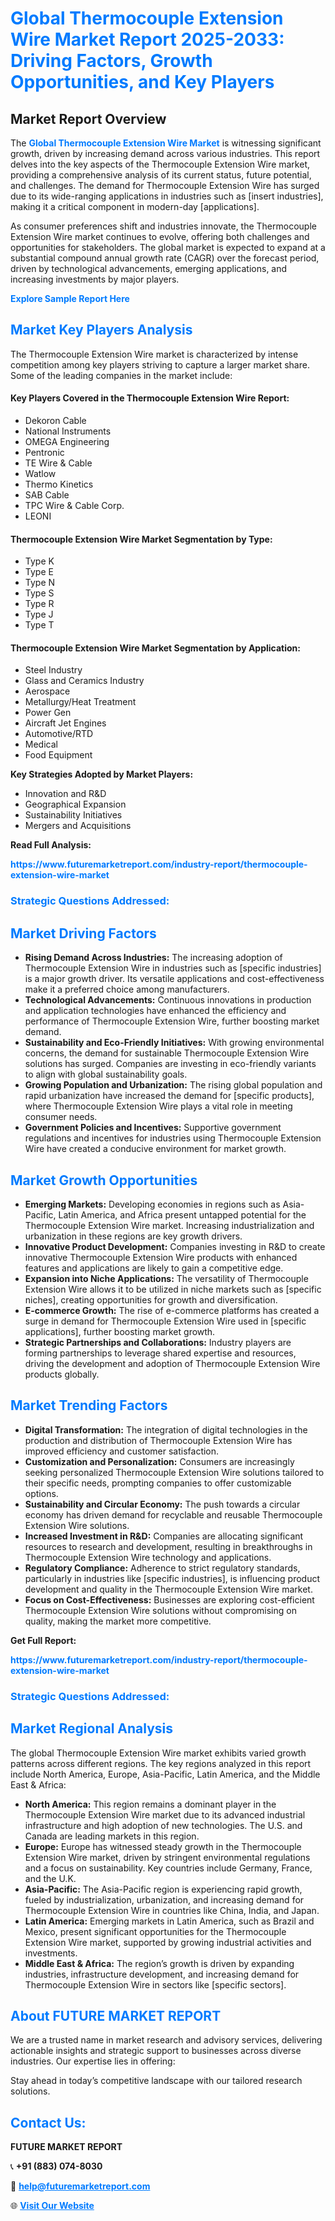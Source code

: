 <h1 style="color: #007BFF;">Global Thermocouple Extension Wire Market Report 2025-2033: Driving Factors, Growth Opportunities, and Key Players</h1>

<section id="overview">
<h2>Market Report Overview</h2>
<p>The <a href="https://www.futuremarketreport.com/industry-report/thermocouple-extension-wire-market" style="color: #007BFF; text-decoration: none;"><strong>Global Thermocouple Extension Wire Market</strong></a> is witnessing significant growth, driven by increasing demand across various industries. This report delves into the key aspects of the Thermocouple Extension Wire market, providing a comprehensive analysis of its current status, future potential, and challenges. The demand for Thermocouple Extension Wire has surged due to its wide-ranging applications in industries such as [insert industries], making it a critical component in modern-day [applications].</p>
<p>As consumer preferences shift and industries innovate, the Thermocouple Extension Wire market continues to evolve, offering both challenges and opportunities for stakeholders. The global market is expected to expand at a substantial compound annual growth rate (CAGR) over the forecast period, driven by technological advancements, emerging applications, and increasing investments by major players.</p>
</section>

<section id="overview">
<p><a href="https://www.futuremarketreport.com/request-sample/reportId=115469" style="color: #007BFF; text-decoration: none;"><strong>Explore Sample Report Here</strong></a></p>
</section>

<section id="key-players">
<h2 style="color: #007BFF;">Market Key Players Analysis</h2>
<p>The Thermocouple Extension Wire market is characterized by intense competition among key players striving to capture a larger market share. Some of the leading companies in the market include:</p>
<h4>Key Players Covered in the Thermocouple Extension Wire Report:</h4>
<ul><li>Dekoron Cable</li><li>National Instruments</li><li>OMEGA Engineering</li><li>Pentronic</li><li>TE Wire &amp; Cable</li><li>Watlow</li><li>Thermo Kinetics</li><li>SAB Cable</li><li>TPC Wire &amp; Cable Corp.</li><li>LEONI</li></ul>
<h4>Thermocouple Extension Wire Market Segmentation by Type:</h4>
<ul><li>Type K</li><li>Type E</li><li>Type N</li><li>Type S</li><li>Type R</li><li>Type J</li><li>Type T</li></ul>

<h4>Thermocouple Extension Wire Market Segmentation by Application:</h4>
<ul><li>Steel Industry</li><li>Glass and Ceramics Industry</li><li>Aerospace</li><li>Metallurgy/Heat Treatment</li><li>Power Gen</li><li>Aircraft Jet Engines</li><li>Automotive/RTD</li><li>Medical</li><li>Food Equipment</li></ul>
<p><strong>Key Strategies Adopted by Market Players:</strong></p>
<ul>
<li>Innovation and R&D</li>
<li>Geographical Expansion</li>
<li>Sustainability Initiatives</li>
<li>Mergers and Acquisitions</li>
</ul>
</section>

<section>
<p><strong>Read Full Analysis: </strong></p><a href="https://www.futuremarketreport.com/industry-report/thermocouple-extension-wire-market" style="color: #007BFF; text-decoration: none;"><strong>https://www.futuremarketreport.com/industry-report/thermocouple-extension-wire-market</strong></a>
<h3 style="color: #007BFF;">Strategic Questions Addressed:</h3>
</section>

<section id="driving-factors">
<h2 style="color: #007BFF;">Market Driving Factors</h2>
<ul>
<li><strong>Rising Demand Across Industries:</strong> The increasing adoption of Thermocouple Extension Wire in industries such as [specific industries] is a major growth driver. Its versatile applications and cost-effectiveness make it a preferred choice among manufacturers.</li>
<li><strong>Technological Advancements:</strong> Continuous innovations in production and application technologies have enhanced the efficiency and performance of Thermocouple Extension Wire, further boosting market demand.</li>
<li><strong>Sustainability and Eco-Friendly Initiatives:</strong> With growing environmental concerns, the demand for sustainable Thermocouple Extension Wire solutions has surged. Companies are investing in eco-friendly variants to align with global sustainability goals.</li>
<li><strong>Growing Population and Urbanization:</strong> The rising global population and rapid urbanization have increased the demand for [specific products], where Thermocouple Extension Wire plays a vital role in meeting consumer needs.</li>
<li><strong>Government Policies and Incentives:</strong> Supportive government regulations and incentives for industries using Thermocouple Extension Wire have created a conducive environment for market growth.</li>
</ul>
</section>

<section id="growth-opportunities">
<h2 style="color: #007BFF;">Market Growth Opportunities</h2>
<ul>
<li><strong>Emerging Markets:</strong> Developing economies in regions such as Asia-Pacific, Latin America, and Africa present untapped potential for the Thermocouple Extension Wire market. Increasing industrialization and urbanization in these regions are key growth drivers.</li>
<li><strong>Innovative Product Development:</strong> Companies investing in R&D to create innovative Thermocouple Extension Wire products with enhanced features and applications are likely to gain a competitive edge.</li>
<li><strong>Expansion into Niche Applications:</strong> The versatility of Thermocouple Extension Wire allows it to be utilized in niche markets such as [specific niches], creating opportunities for growth and diversification.</li>
<li><strong>E-commerce Growth:</strong> The rise of e-commerce platforms has created a surge in demand for Thermocouple Extension Wire used in [specific applications], further boosting market growth.</li>
<li><strong>Strategic Partnerships and Collaborations:</strong> Industry players are forming partnerships to leverage shared expertise and resources, driving the development and adoption of Thermocouple Extension Wire products globally.</li>
</ul>
</section>

<section id="trending-factors">
<h2 style="color: #007BFF;">Market Trending Factors</h2>
<ul>
<li><strong>Digital Transformation:</strong> The integration of digital technologies in the production and distribution of Thermocouple Extension Wire has improved efficiency and customer satisfaction.</li>
<li><strong>Customization and Personalization:</strong> Consumers are increasingly seeking personalized Thermocouple Extension Wire solutions tailored to their specific needs, prompting companies to offer customizable options.</li>
<li><strong>Sustainability and Circular Economy:</strong> The push towards a circular economy has driven demand for recyclable and reusable Thermocouple Extension Wire solutions.</li>
<li><strong>Increased Investment in R&D:</strong> Companies are allocating significant resources to research and development, resulting in breakthroughs in Thermocouple Extension Wire technology and applications.</li>
<li><strong>Regulatory Compliance:</strong> Adherence to strict regulatory standards, particularly in industries like [specific industries], is influencing product development and quality in the Thermocouple Extension Wire market.</li>
<li><strong>Focus on Cost-Effectiveness:</strong> Businesses are exploring cost-efficient Thermocouple Extension Wire solutions without compromising on quality, making the market more competitive.</li>
</ul>
</section>

<section>
<p><strong>Get Full Report: </strong></p><a href="https://www.futuremarketreport.com/industry-report/thermocouple-extension-wire-market" style="color: #007BFF; text-decoration: none;"><strong>https://www.futuremarketreport.com/industry-report/thermocouple-extension-wire-market</strong></a>
<h3 style="color: #007BFF;">Strategic Questions Addressed:</h3>
</section>


<section id="regional-analysis">
<h2 style="color: #007BFF;">Market Regional Analysis</h2>
<p>The global Thermocouple Extension Wire market exhibits varied growth patterns across different regions. The key regions analyzed in this report include North America, Europe, Asia-Pacific, Latin America, and the Middle East & Africa:</p>
<ul>
<li><strong>North America:</strong> This region remains a dominant player in the Thermocouple Extension Wire market due to its advanced industrial infrastructure and high adoption of new technologies. The U.S. and Canada are leading markets in this region.</li>
<li><strong>Europe:</strong> Europe has witnessed steady growth in the Thermocouple Extension Wire market, driven by stringent environmental regulations and a focus on sustainability. Key countries include Germany, France, and the U.K.</li>
<li><strong>Asia-Pacific:</strong> The Asia-Pacific region is experiencing rapid growth, fueled by industrialization, urbanization, and increasing demand for Thermocouple Extension Wire in countries like China, India, and Japan.</li>
<li><strong>Latin America:</strong> Emerging markets in Latin America, such as Brazil and Mexico, present significant opportunities for the Thermocouple Extension Wire market, supported by growing industrial activities and investments.</li>
<li><strong>Middle East & Africa:</strong> The region’s growth is driven by expanding industries, infrastructure development, and increasing demand for Thermocouple Extension Wire in sectors like [specific sectors].</li>
</ul>
</section>

<footer>
<h2 style="color: #007BFF;">About FUTURE MARKET REPORT</h2>
<p>We are a trusted name in market research and advisory services, delivering actionable insights and strategic support to businesses across diverse industries. Our expertise lies in offering:</p>

<p>Stay ahead in today’s competitive landscape with our tailored research solutions.</p>

<h2 style="color: #007BFF;">Contact Us:</h2>
<p><strong>FUTURE MARKET REPORT</strong></p>
<p>📞 <strong>+91 (883) 074-8030</strong></p>
<p>📧 <strong><a href="mailto:help@futuremarketreport.com" style="color: #007BFF;">help@futuremarketreport.com</a></strong></p>
<p>🌐 <strong><a href="https://www.futuremarketreport.com/" style="color: #007BFF;">Visit Our Website</a></strong></p>
</footer>